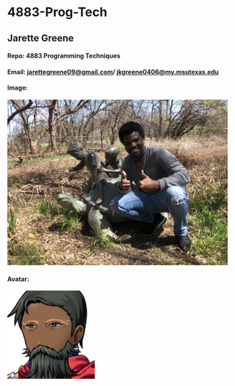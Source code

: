 # 4883-Prog-Tech
## Jarette Greene
#### Repo: 4883 Programming Techniques
#### Email: jarettegreene09@gmail.com/ jkgreene0406@my.msutexas.edu
#### Image:
<img src="https://github.com/Jarette/Images/blob/main/IMG_9755.jpeg" width="700">

#### Avatar: 
<img src="https://github.com/Jarette/Images/blob/main/Some_Ol_Coot.%20(2).png" width="200">

